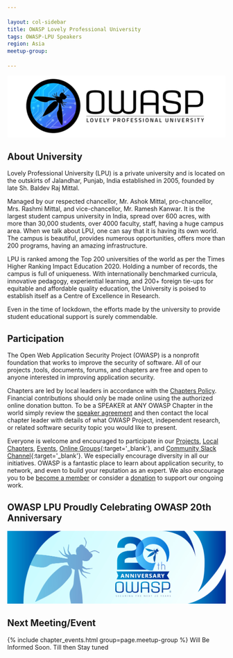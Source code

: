 ```yaml
---

layout: col-sidebar
title: OWASP Lovely Professional University
tags: OWASP-LPU Speakers
region: Asia
meetup-group:

---
```


<a href="https://owasp.org/www-chapter-lovely-professional-university/"><img src="assets/images/owasp rectangle.png" style="width: auto; height: auto;" alt="OWASP LPU CHAPTER"/></a>

## About University
Lovely Professional University (LPU) is a private university and is located on the outskirts of Jalandhar, Punjab, India established in 2005, founded by late Sh. Baldev Raj Mittal. 

Managed by our respected chancellor, Mr. Ashok Mittal, pro-chancellor, Mrs. Rashmi Mittal, and vice-chancellor, Mr. Ramesh Kanwar. 
It is the largest student campus university in India, spread over 600 acres, with more than 30,000 students, over 4000 faculty, staff, having a huge campus area. When we talk about LPU, one can say that it is having its own world. 
The campus is beautiful, provides numerous opportunities, offers more than 200 programs, having an amazing infrastructure. 

LPU is ranked among the Top 200 universities of the world as per the Times Higher Ranking Impact Education 2020. Holding a number of records, the campus is full of uniqueness. 
With internationally benchmarked curricula, innovative pedagogy, experiential learning, and 200+ foreign tie-ups for equitable and affordable quality education, the University is poised to establish itself as a Centre of Excellence in Research.

Even in the time of lockdown, the efforts made by the university to provide student educational support is surely commendable.

## Participation
The Open Web Application Security Project (OWASP) is a nonprofit foundation that works to improve the security of software. All of our projects ,tools, documents, forums, and chapters are free and open to anyone interested in improving application security. 

Chapters are led by local leaders in accordance with the [Chapters Policy](/www-policy/operational/chapters). Financial contributions should only be made online using the authorized online donation button. To be a SPEAKER at ANY OWASP Chapter in the world simply review the [speaker agreement](/www-policy/legal/speaker-agreement) and then contact the local chapter leader with details of what OWASP Project, independent research, or related software security topic you would like to present.

Everyone is welcome and encouraged to participate in our [Projects](/projects/), [Local Chapters](/chapters/), [Events](/events/), [Online Groups](https://groups.google.com/a/owasp.com/){:target='_blank'}, and [Community Slack Channel](https://owasp.slack.com/){:target='_blank'}. We especially encourage diversity in all our initiatives. OWASP is a fantastic place to learn about application security, to network, and even to build your reputation as an expert. We also encourage you to be [become a member](/membership/) or consider a [donation](/donate/) to support our ongoing work.

## OWASP LPU Proudly Celebrating OWASP 20th Anniversary

<a href="https://20thanniversary.owasp.org/"><img src="assets/images/OWASP20thAnniversary.png" style="width: auto; height: auto;" alt="OWASP 20th Anniversary"/></a>


Next Meeting/Event <!-- You should keep this section as it will populate your meetup events -->
---------------------
{% include chapter_events.html group=page.meetup-group %}
Will Be Informed Soon. Till then Stay tuned

